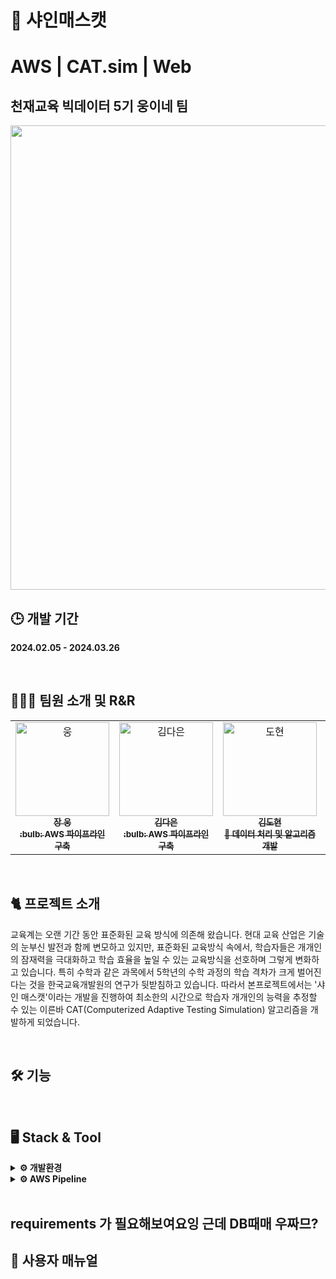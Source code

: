 # 🍇 샤인매스캣
# AWS | CAT.sim | Web
## 천재교육 빅데이터 5기 웅이네 팀 </br>
<p align = 'left'>
  <img src= "https://github.com/dnddl6962/final_project/assets/96913965/1e9dbf9e-e35d-4159-bc5d-2a21bbbaf408" width="743px"> 
</p>

## 🕒 개발 기간
**2024.02.05 - 2024.03.26**



</br>

## 🧑🏻‍💻 팀원 소개 및 R&R
<table>
  <tr>
    <td align="center">
    <a href="https://github.com/dnddl6962">
    <img src="https://github.com/dnddl6962/final_project/assets/96913965/8357ae40-f148-429f-bfb1-d4c30389f02f" width="150px;" alt="웅"/>
    <br />
    <sub>
    <b>장 웅</b><br>
    <b> :bulb: AWS 파이프라인 구축</b>
    </sub>
    </a>
    <br />
    <td align="center">
    <a href="https://github.com/allsilver00">
    <img src="https://github.com/dnddl6962/final_project/assets/96913965/52c6a1d7-7552-41d1-9cac-f520043067a4" width="150px;" alt="김다은"/>
    <br />
    <sub>
    <b>김다은</b><br>
    <b> :bulb: AWS 파이프라인 구축</b>
    </sub>
    </a>
    <td align="center">
    <a href="https://github.com/dony1220">
    <img src="https://github.com/dnddl6962/final_project/assets/96913965/638c17e4-af01-44ed-b65e-e97d56726fb4" width="150px;" alt="도현"/>
    <br />
    <sub>
    <b>김도현</b><br>
    <b>🌟 데이터 처리 및 알고리즘 개발</b>
    </sub>
    </a>
    <br />
    </td>
    <td align="center">
    <a href="https://github.com/yewchung56">
    <img src="https://github.com/dnddl6962/final_project/assets/96913965/fe1a71d7-e423-47bf-961a-2266efc0e88e" width="150px;" alt="지원"/>
    <br />
    <sub>
    <b>양지원</b><br>
    <b>🌟 데이터 전처리 및 웹 개발</b>
    </sub>
    </a>
    <br />
    <td align='center'>
    <a href = 'https://github.com/GaYeon-Alice'>
    <img src = 'https://github.com/dnddl6962/final_project/assets/96913965/a1b4f68b-af7e-49c1-be04-c2ac66cbec6d' width='150px;' alt='가연'/>
    <br />
    <sub>
    <b>강가연</b><br>
    <b>🌟 데이터 전처리 및 웹 개발</b>
    </sub>
    </td>
  </tr>
</table>



</p>
<br/>


## 🐈 프로젝트 소개
교육계는 오랜 기간 동안 표준화된 교육 방식에 의존해 왔습니다. 현대 교육 산업은 기술의 눈부신 발전과 함께 변모하고 있지만, 표준화된 교육방식 속에서, 학습자들은 개개인의 잠재력을 극대화하고 학습 효율을 높일 수 있는 교육방식을 선호하며 그렇게 변화하고 있습니다. 특히 수학과 같은 과목에서 5학년의 수학 과정의 학습 격차가 크게 벌어진다는 것을 한국교육개발원의 연구가 뒷받침하고 있습니다. 따라서 본프로젝트에서는 '샤인 매스캣'이라는 개발을 진행하여 최소한의 시간으로 학습자 개개인의 능력을 추정할 수 있는 이른바 CAT(Computerized Adaptive Testing Simulation) 알고리즘을 개발하게 되었습니다.

<br/>

## 🛠️ 기능

<br/>

## 🖥️ Stack & Tool
<details>
<summary><b> ⚙️ 개발환경 </b></summary>
  
#### ✔️언어 및 라이브러리
<img src="https://img.shields.io/badge/Python-3776AB?style=for-the-badge&logo=Python&logoColor=white"> <img src="https://img.shields.io/badge/PyTorch-EE4C2C?style=for-the-badge&logo=PyTorch&logoColor=white">
  <br>
  
#### ✔️통합 개발 환경 (IDE)
<img src="https://img.shields.io/badge/googlecolab-F9AB00?style=for-the-badge&logo=googlecolab&logoColor=white"> <img src="https://img.shields.io/badge/visualstudiocode-007ACC?style=for-the-badge&logo=visualstudiocode&logoColor=white"> 
  <br>
  
#### ✔️웹 프레임워크
<img src="https://img.shields.io/badge/FastAPI-009688?style=for-the-badge&logo=FastAPI&logoColor=white">
  <br>
  
#### ✔️버전 관리
<img src="https://img.shields.io/badge/github-181717?style=for-the-badge&logo=github&logoColor=white">
  <br>
  
#### ✔️CI/CD
<img src="https://img.shields.io/badge/Jenkins-D24939?style=for-the-badge&logo=Jenkins&logoColor=white">
  <br>
  
#### ✔️운영체제
<img src="https://img.shields.io/badge/Ubuntu-22.04-E95420?style=for-the-badge&logo=Ubuntu&logoColor=#E95420"> <img src="https://img.shields.io/badge/windows 11-0078D4?style=for-the-badge&logo=windows11&logoColor=#0078D4">
  <br>
  
#### ✔️데이터베이스
<img src="https://img.shields.io/badge/mysql-4479A1?style=for-the-badge&logo=mysql&logoColor=white">
  <br>
  
#### ✔️CaaS
<img src="https://img.shields.io/badge/docker-2496ED?style=for-the-badge&logo=docker&logoColor=white">
</details>


<details>
<summary><b>⚙️ AWS Pipeline </b></summary>
  
#### ✔️컴퓨팅
<img src="https://img.shields.io/badge/amazonec2-FF9900?style=for-the-badge&logo=amazonec2&logoColor=white"> <img src="https://img.shields.io/badge/amazonecs-FF9900?style=for-the-badge&logo=amazonecs&logoColor=white"> <img src="https://img.shields.io/badge/awsfargate-FF9900?style=for-the-badge&logo=awsfargate&logoColor=white">
<br>

#### ✔️스토리지
<img src="https://img.shields.io/badge/amazons3-569A31?style=for-the-badge&logo=amazons3&logoColor=white"> <img src="https://img.shields.io/badge/amazonrds-527FFF?style=for-the-badge&logo=amazonrds&logoColor=white">
<br>

#### ✔️모니터링
<img src="https://img.shields.io/badge/amazoncloudwatch-FF4F8B?style=for-the-badge&logo=amazoncloudwatch&logoColor=white">
<br>

#### ✔️데이터 처리 및 분석
<img src="https://img.shields.io/badge/amazonglue-8C4FFF?style=for-the-badge&logo=amazonglue&logoColor=white"> <img src="https://img.shields.io/badge/amazonathena-8C4FFF?style=for-the-badge&logo=amazonathena&logoColor=white">
<br>

#### ✔️CI/CD 및 오케스트레이션
<img src="https://img.shields.io/badge/amazonecr-FF9900?style=for-the-badge&logo=amazonecr&logoColor=white"> <img src="https://img.shields.io/badge/amazoneventbridge-FF4F8B?style=for-the-badge&logo=amazoneventbridge&logoColor=white">
<br>
</details>
<br/>






## requirements 가 필요해보여요잉 근데 DB때매 우짜므?

## 📝 사용자 매뉴얼


<br/>



